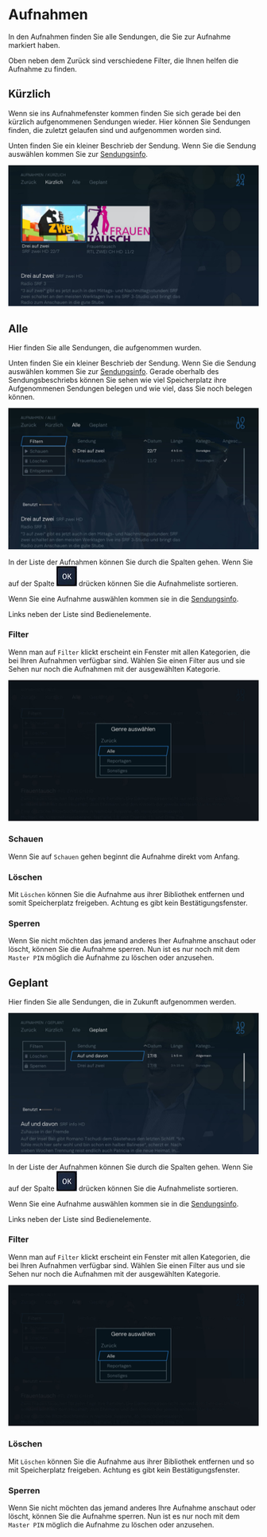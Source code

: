 # Aufnahmen

In den Aufnahmen finden Sie alle Sendungen, die Sie zur Aufnahme markiert haben.

Oben neben dem Zurück sind verschiedene Filter, die Ihnen helfen die Aufnahme zu finden.

## Kürzlich

Wenn sie ins Aufnahmefenster kommen finden Sie sich gerade bei den kürzlich aufgenommenen Sendungen wieder. Hier können Sie Sendungen finden, die zuletzt gelaufen sind und aufgenommen worden sind.

Unten finden Sie ein kleiner Beschrieb der Sendung. Wenn Sie die Sendung auswählen kommen Sie zur [Sendungsinfo](../senderinformation/#infomenu "Sendungsinfo").

![](../img/tv/aufnahmen_kurzlich.jpg) 

## Alle

Hier finden Sie alle Sendungen, die aufgenommen wurden.

Unten finden Sie ein kleiner Beschrieb der Sendung. Wenn Sie die Sendung auswählen kommen Sie zur [Sendungsinfo](../senderinformation/#infomenu "Sendungsinfo"). Gerade oberhalb des Sendungsbeschriebs können Sie sehen wie viel Speicherplatz ihre Aufgenommenen Sendungen belegen und wie viel, dass Sie noch belegen können.

![](../img/tv/aufnahmen_alle.jpg) 

In der Liste der Aufnahmen können Sie durch die Spalten gehen. Wenn Sie auf der Spalte ![](../img/tv/button_ok.png)  drücken können Sie die Aufnahmeliste sortieren.

Wenn Sie eine Aufnahme auswählen kommen sie in die [Sendungsinfo](../senderinformation/#infomenu "Sendungsinfo").

Links neben der Liste sind Bedienelemente.

### Filter

Wenn man auf `Filter` klickt erscheint ein Fenster mit allen Kategorien, die bei Ihren Aufnahmen verfügbar sind. Wählen Sie einen Filter aus und sie Sehen nur noch die Aufnahmen mit der ausgewählten Kategorie.

![](../img/tv/aufnahmen_filter.jpg) 

### Schauen

Wenn Sie auf `Schauen` gehen beginnt die Aufnahme direkt vom Anfang.

### Löschen

Mit `Löschen` können Sie die Aufnahme aus ihrer Bibliothek entfernen und somit Speicherplatz freigeben. Achtung es gibt kein Bestätigungsfenster.

### Sperren

Wenn Sie nicht möchten das jemand anderes Iher Aufnahme anschaut oder löscht, können Sie die Aufnahme sperren. Nun ist es nur noch mit dem `Master PIN` möglich die Aufnahme zu löschen oder anzusehen.

## Geplant

Hier finden Sie alle Sendungen, die in Zukunft aufgenommen werden.

![](../img/tv/aufnahmen_geplant.jpg) 

In der Liste der Aufnahmen können Sie durch die Spalten gehen. Wenn Sie auf der Spalte ![](../img/tv/button_ok.png)  drücken können Sie die Aufnahmeliste sortieren.

Wenn Sie eine Aufnahme auswählen kommen sie in die [Sendungsinfo](../senderinformation/#infomenu "Sendungsinfo").

Links neben der Liste sind Bedienelemente.

### Filter

Wenn man auf `Filter` klickt erscheint ein Fenster mit allen Kategorien, die bei Ihren Aufnahmen verfügbar sind. Wählen Sie einen Filter aus und sie Sehen nur noch die Aufnahmen mit der ausgewählten Kategorie.

![](../img/tv/aufnahmen_filter.jpg) 

### Löschen

Mit `Löschen` können Sie die Aufnahme aus ihrer Bibliothek entfernen und so mit Speicherplatz freigeben. Achtung es gibt kein Bestätigungsfenster.

### Sperren

Wenn Sie nicht möchten das jemand anderes Ihre Aufnahme anschaut oder löscht, können Sie die Aufnahme sperren. Nun ist es nur noch mit dem `Master PIN` möglich die Aufnahme zu löschen oder anzusehen.